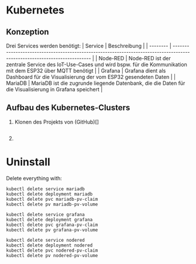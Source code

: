 # Kubernetes
## Konzeption
Drei Services werden benötigt:
| Service  | Beschreibung                                                                                                              |
| -------- | ------------------------------------------------------------------------------------------------------------------------- |
| Node-RED | Node-RED ist der zentrale Service des IoT-Use-Cases und wird bspw. für die Kommunikation mit dem ESP32 über MQTT benötigt |
| Grafana  | Grafana dient als Dashboard für die Visualisierung der vom ESP32 gesendeten Daten                                         |
| MariaDB  | MariaDB ist die zugrunde liegende Datenbank, die die Daten für die Visualisierung in Grafana speichert                    |

## Aufbau des Kubernetes-Clusters
1. Klonen des Projekts von (GitHub)[]
   ```
   ```
2. 



# Uninstall
Delete everything with:
```
kubectl delete service mariadb
kubectl delete deployment mariadb
kubectl delete pvc mariadb-pv-claim
kubectl delete pv mariadb-pv-volume

kubectl delete service grafana
kubectl delete deployment grafana
kubectl delete pvc grafana-pv-claim
kubectl delete pv grafana-pv-volume

kubectl delete service nodered
kubectl delete deployment nodered
kubectl delete pvc nodered-pv-claim
kubectl delete pv nodered-pv-volume
```